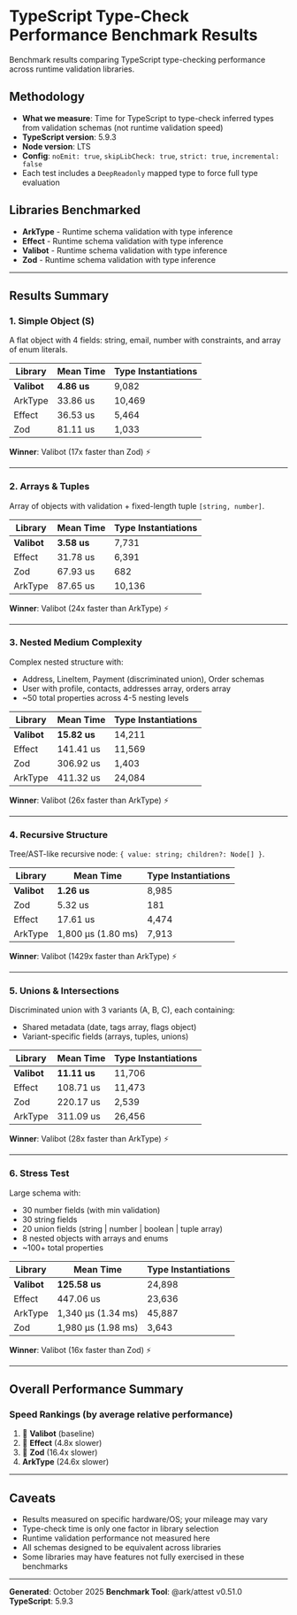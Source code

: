 # TypeScript Type-Check Performance Benchmark Results

Benchmark results comparing TypeScript type-checking performance across runtime validation libraries.

## Methodology

- **What we measure**: Time for TypeScript to type-check inferred types from validation schemas (not runtime validation speed)
- **TypeScript version**: 5.9.3
- **Node version**: LTS
- **Config**: `noEmit: true`, `skipLibCheck: true`, `strict: true`, `incremental: false`
- Each test includes a `DeepReadonly` mapped type to force full type evaluation

## Libraries Benchmarked

- **ArkType** - Runtime schema validation with type inference
- **Effect** - Runtime schema validation with type inference
- **Valibot** - Runtime schema validation with type inference
- **Zod** - Runtime schema validation with type inference

---

## Results Summary

### 1. Simple Object (S)

A flat object with 4 fields: string, email, number with constraints, and array of enum literals.


| Library | Mean Time | Type Instantiations |
|---------|-----------|---------------------|
| **Valibot** | **4.86 us** | 9,082 |
| ArkType | 33.86 us | 10,469 |
| Effect | 36.53 us | 5,464 |
| Zod | 81.11 us | 1,033 |

**Winner**: Valibot (17x faster than Zod) ⚡

---

### 2. Arrays & Tuples

Array of objects with validation + fixed-length tuple `[string, number]`.


| Library | Mean Time | Type Instantiations |
|---------|-----------|---------------------|
| **Valibot** | **3.58 us** | 7,731 |
| Effect | 31.78 us | 6,391 |
| Zod | 67.93 us | 682 |
| ArkType | 87.65 us | 10,136 |

**Winner**: Valibot (24x faster than ArkType) ⚡

---

### 3. Nested Medium Complexity

Complex nested structure with:
- Address, LineItem, Payment (discriminated union), Order schemas
- User with profile, contacts, addresses array, orders array
- ~50 total properties across 4-5 nesting levels


| Library | Mean Time | Type Instantiations |
|---------|-----------|---------------------|
| **Valibot** | **15.82 us** | 14,211 |
| Effect | 141.41 us | 11,569 |
| Zod | 306.92 us | 1,403 |
| ArkType | 411.32 us | 24,084 |

**Winner**: Valibot (26x faster than ArkType) ⚡

---

### 4. Recursive Structure

Tree/AST-like recursive node: `{ value: string; children?: Node[] }`.


| Library | Mean Time | Type Instantiations |
|---------|-----------|---------------------|
| **Valibot** | **1.26 us** | 8,985 |
| Zod | 5.32 us | 181 |
| Effect | 17.61 us | 4,474 |
| ArkType | 1,800 μs (1.80 ms) | 7,913 |

**Winner**: Valibot (1429x faster than ArkType) ⚡

---

### 5. Unions & Intersections

Discriminated union with 3 variants (A, B, C), each containing:
- Shared metadata (date, tags array, flags object)
- Variant-specific fields (arrays, tuples, unions)


| Library | Mean Time | Type Instantiations |
|---------|-----------|---------------------|
| **Valibot** | **11.11 us** | 11,706 |
| Effect | 108.71 us | 11,473 |
| Zod | 220.17 us | 2,539 |
| ArkType | 311.09 us | 26,456 |

**Winner**: Valibot (28x faster than ArkType) ⚡

---

### 6. Stress Test

Large schema with:
- 30 number fields (with min validation)
- 30 string fields
- 20 union fields (string | number | boolean | tuple array)
- 8 nested objects with arrays and enums
- ~100+ total properties


| Library | Mean Time | Type Instantiations |
|---------|-----------|---------------------|
| **Valibot** | **125.58 us** | 24,898 |
| Effect | 447.06 us | 23,636 |
| ArkType | 1,340 μs (1.34 ms) | 45,887 |
| Zod | 1,980 μs (1.98 ms) | 3,643 |

**Winner**: Valibot (16x faster than Zod) ⚡

---

## Overall Performance Summary

### Speed Rankings (by average relative performance)

1. 🥇 **Valibot** (baseline)
2. 🥈 **Effect** (4.8x slower)
3. 🥉 **Zod** (16.4x slower)
4.  **ArkType** (24.6x slower)

---

## Caveats

- Results measured on specific hardware/OS; your mileage may vary
- Type-check time is only one factor in library selection
- Runtime validation performance not measured here
- All schemas designed to be equivalent across libraries
- Some libraries may have features not fully exercised in these benchmarks

---

**Generated**: October 2025
**Benchmark Tool**: @ark/attest v0.51.0
**TypeScript**: 5.9.3
